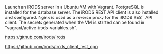Launch an iRODS server in a Ubuntu VM with Vagrant.  PostgreSQL is installed for the database server.  The iRODS REST API client is also installed and configured.  Nginx is used as a reverse proxy for the iRODS REST API client.  The secrets generated when the VM is started can be found in "vagrant/active-irods-variables.sh".

https://github.com/irods/irods

https://github.com/irods/irods_client_rest_cpp

